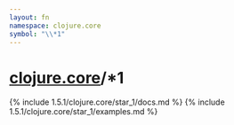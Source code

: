 ```yaml
---
layout: fn
namespace: clojure.core
symbol: "\\*1"
---
```


# [clojure.core](../)/\*1

{% include 1.5.1/clojure.core/star_1/docs.md %}
{% include 1.5.1/clojure.core/star_1/examples.md %}

